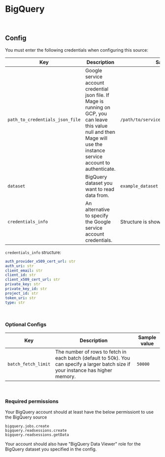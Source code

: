 # BigQuery

<br />

## Config

You must enter the following credentials when configuring this source:

| Key | Description | Sample value
| --- | --- | --- |
| `path_to_credentials_json_file` | Google service account credential json file. If Mage is running on GCP, you can leave this value null and then Mage will use the instance service account to authenticate. | `/path/to/service_account_credentials.json` |
| `dataset` | BigQuery dataset you want to read data from. | `example_dataset` |
| `credentials_info` | An alternative to specify the Google service account credentials. | Structure is shown below | 


`credentials_info` structure:
```yaml
auth_provider_x509_cert_url: str
auth_uri: str
client_email: str
client_id: str
client_x509_cert_url: str
private_key: str
private_key_id: str
project_id: str
token_uri: str
type: str
```

<br />

### Optional Configs

| Key | Description | Sample value
| --- | --- | --- |
| `batch_fetch_limit` | The number of rows to fetch in each batch (default to 50k). You can specify a larger batch size if your instance has higher memory. | `50000`

<br />

### Required permissions

Your BigQuery account should at least have the below permissiont to use the BigQuery source
```
bigquery.jobs.create
bigquery.readsessions.create
bigquery.readsessions.getData
```

Your account should also have "BigQuery Data Viewer" role for the BigQuery dataset you specified in the config.
